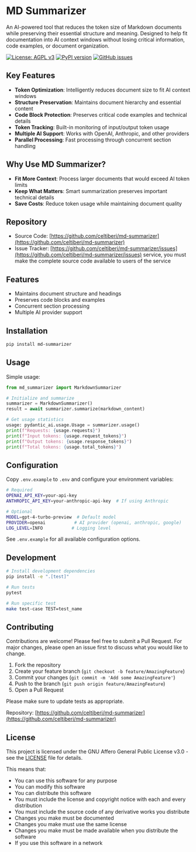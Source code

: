 # MD Summarizer

An AI-powered tool that reduces the token size of Markdown documents while preserving their essential structure and meaning. Designed to help fit documentation into AI context windows without losing critical information, code examples, or document organization.

[![License: AGPL v3](https://img.shields.io/badge/License-AGPL%20v3-blue.svg)](https://www.gnu.org/licenses/agpl-3.0)
[![PyPI version](https://badge.fury.io/py/md-summarizer.svg)](https://badge.fury.io/py/md-summarizer)
[![GitHub issues](https://img.shields.io/github/issues/celtiberi/md-summarizer)](https://github.com/celtiberi/md-summarizer/issues)

## Key Features

- **Token Optimization**: Intelligently reduces document size to fit AI context windows
- **Structure Preservation**: Maintains document hierarchy and essential content
- **Code Block Protection**: Preserves critical code examples and technical details
- **Token Tracking**: Built-in monitoring of input/output token usage
- **Multiple AI Support**: Works with OpenAI, Anthropic, and other providers
- **Parallel Processing**: Fast processing through concurrent section handling

## Why Use MD Summarizer?

- **Fit More Context**: Process larger documents that would exceed AI token limits
- **Keep What Matters**: Smart summarization preserves important technical details
- **Save Costs**: Reduce token usage while maintaining document quality

## Repository

- Source Code: [https://github.com/celtiberi/md-summarizer](https://github.com/celtiberi/md-summarizer)
- Issue Tracker: [https://github.com/celtiberi/md-summarizer/issues](https://github.com/celtiberi/md-summarizer/issues)
service, you must make the complete source code available to users of the service

## Features

- Maintains document structure and headings
- Preserves code blocks and examples
- Concurrent section processing
- Multiple AI provider support

## Installation

```bash
pip install md-summarizer
```

## Usage

Simple usage:
```python
from md_summarizer import MarkdownSummarizer

# Initialize and summarize
summarizer = MarkdownSummarizer()
result = await summarizer.summarize(markdown_content)

# Get usage statistics
usage: pydantic_ai.usage.Usage = summarizer.usage()
print(f"Requests: {usage.requests}")
print(f"Input tokens: {usage.request_tokens}")
print(f"Output tokens: {usage.response_tokens}")
print(f"Total tokens: {usage.total_tokens}")
```

## Configuration

Copy `.env.example` to `.env` and configure your environment variables:
```bash
# Required
OPENAI_API_KEY=your-api-key
ANTHROPIC_API_KEY=your-anthropic-api-key  # If using Anthropic

# Optional
MODEL=gpt-4-turbo-preview  # Default model
PROVIDER=openai           # AI provider (openai, anthropic, google)
LOG_LEVEL=INFO           # Logging level
```

See `.env.example` for all available configuration options.

## Development

```bash
# Install development dependencies
pip install -e ".[test]"

# Run tests
pytest

# Run specific test
make test-case TEST=test_name
```

## Contributing

Contributions are welcome! Please feel free to submit a Pull Request. For major changes, please open an issue first to discuss what you would like to change.

1. Fork the repository
2. Create your feature branch (`git checkout -b feature/AmazingFeature`)
3. Commit your changes (`git commit -m 'Add some AmazingFeature'`)
4. Push to the branch (`git push origin feature/AmazingFeature`)
5. Open a Pull Request

Please make sure to update tests as appropriate.

Repository: [https://github.com/celtiberi/md-summarizer](https://github.com/celtiberi/md-summarizer)

## License

This project is licensed under the GNU Affero General Public License v3.0 - see the [LICENSE](LICENSE) file for details.

This means that:
- You can use this software for any purpose
- You can modify this software
- You can distribute this software
- You must include the license and copyright notice with each and every distribution
- You must include the source code of any derivative works you distribute
- Changes you make must be documented
- Changes you make must use the same license
- Changes you make must be made available when you distribute the software
- If you use this software in a network 